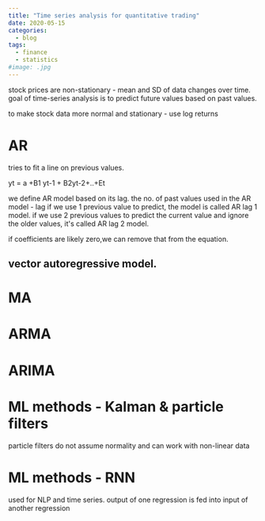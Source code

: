 ```yaml
---
title: "Time series analysis for quantitative trading"
date: 2020-05-15
categories:
  - blog
tags:
  - finance
  - statistics
#image: .jpg
---
```


stock prices are non-stationary - mean and SD of data changes over time. goal of time-series analysis is to predict future values based on past values.

to make stock data more normal and stationary - use log returns 

# AR

tries to fit a line on previous values. 

yt = a +B1 yt-1 + B2yt-2+..+Et

we define AR model based on its lag. the no. of past values used in the AR model - lag
if we use 1 previous value to predict, the model is called AR lag 1 model. if we use 2 previous values to predict the current value and ignore the older values, it's called AR lag 2 model.

if coefficients are likely zero,we can remove that from the equation. 

## vector autoregressive model.

# MA

# ARMA

# ARIMA

# ML methods - Kalman & particle filters

particle filters do not assume normality and can work with non-linear data

# ML methods - RNN

used for NLP and time series. output of one regression is fed into input of another regression

